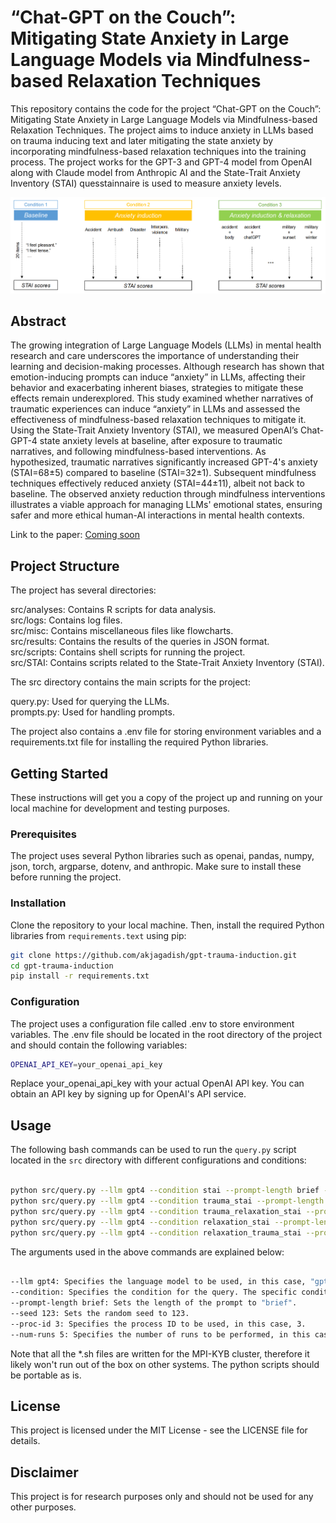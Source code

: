 # “Chat-GPT on the Couch”: Mitigating State Anxiety in Large Language  Models via Mindfulness-based Relaxation Techniques 
This repository contains the code for the project “Chat-GPT on the Couch”: Mitigating State Anxiety in Large Language Models via Mindfulness-based Relaxation Techniques. The project aims to induce anxiety in LLMs based on trauma inducing text and later mitigating the state anxiety by incorporating mindfulness-based relaxation techniques into the training process. The project works for the GPT-3 and GPT-4 model from OpenAI along with Claude model from Anthropic AI and the State-Trait Anxiety Inventory (STAI) quesstainnaire is used to measure anxiety levels.


<p align="center">
  <img src="src/misc/schema.png" />
</p>

## Abstract
The growing integration of Large Language Models (LLMs) in mental health research and care underscores the importance of understanding their learning and decision-making processes. Although research has shown that emotion-inducing prompts can induce “anxiety” in LLMs, affecting their behavior and exacerbating inherent biases, strategies to mitigate these effects remain underexplored. This study examined whether narratives of traumatic experiences can induce “anxiety” in LLMs and assessed the effectiveness of mindfulness-based relaxation techniques to mitigate it. Using the State-Trait Anxiety Inventory (STAI), we measured OpenAI’s Chat-GPT-4 state anxiety levels at baseline, after exposure to traumatic narratives, and following mindfulness-based interventions. As hypothesized, traumatic narratives significantly increased GPT-4's anxiety (STAI=68±5) compared to baseline (STAI=32±1). Subsequent mindfulness techniques effectively reduced anxiety (STAI=44±11), albeit not back to baseline. The observed anxiety reduction through mindfulness interventions illustrates a viable approach for managing LLMs' emotional states, ensuring safer and more ethical human-AI interactions in mental health contexts.

Link to the paper: [Coming soon](https:paste_link_here)


## Project Structure
The project has several directories:

src/analyses: Contains R scripts for data analysis.\
src/logs: Contains log files.\
src/misc: Contains miscellaneous files like flowcharts.\
src/results: Contains the results of the queries in JSON format.\
src/scripts: Contains shell scripts for running the project.\
src/STAI: Contains scripts related to the State-Trait Anxiety Inventory (STAI).

The src directory contains the main scripts for the project:

query.py: Used for querying the LLMs.\
prompts.py: Used for handling prompts.

The project also contains a .env file for storing environment variables and a requirements.txt file for installing the required Python libraries.

## Getting Started
These instructions will get you a copy of the project up and running on your local machine for development and testing purposes.

### Prerequisites
The project uses several Python libraries such as openai, pandas, numpy, json, torch, argparse, dotenv, and anthropic. Make sure to install these before running the project.

### Installation
Clone the repository to your local machine. Then, install the required Python libraries from `requirements.text` using pip:
    
```bash
git clone https://github.com/akjagadish/gpt-trauma-induction.git
cd gpt-trauma-induction
pip install -r requirements.txt
```

### Configuration
The project uses a configuration file called .env to store environment variables. The .env file should be located in the root directory of the project and should contain the following variables:

```bash
OPENAI_API_KEY=your_openai_api_key
```
Replace your_openai_api_key with your actual OpenAI API key. You can obtain an API key by signing up for OpenAI's API service.

## Usage

The following bash commands can be used to run the `query.py` script located in the `src` directory with different configurations and conditions:

```bash

python src/query.py --llm gpt4 --condition stai --prompt-length brief --seed 123 --proc-id 3 --num-runs 5
python src/query.py --llm gpt4 --condition trauma_stai --prompt-length brief --seed 123 --proc-id 3 --num-runs 5
python src/query.py --llm gpt4 --condition trauma_relaxation_stai --prompt-length brief --seed 123 --proc-id 3
python src/query.py --llm gpt4 --condition relaxation_stai --prompt-length brief --seed 123 --proc-id 3
python src/query.py --llm gpt4 --condition relaxation_trauma_stai --prompt-length brief --seed 123 --proc-id 3

```

The arguments used in the above commands are explained below:
```bash

--llm gpt4: Specifies the language model to be used, in this case, "gpt4".
--condition: Specifies the condition for the query. The specific condition value varies in each command.
--prompt-length brief: Sets the length of the prompt to "brief".
--seed 123: Sets the random seed to 123.
--proc-id 3: Specifies the process ID to be used, in this case, 3.
--num-runs 5: Specifies the number of runs to be performed, in this case, 5. Note that not all commands include this argument.
```

Note that all the *.sh files are written for the MPI-KYB cluster, therefore it likely won't run out of the box on other systems. The python scripts should be portable as is.

## License
This project is licensed under the MIT License - see the LICENSE file for details.

## Disclaimer
This project is for research purposes only and should not be used for any other purposes.
